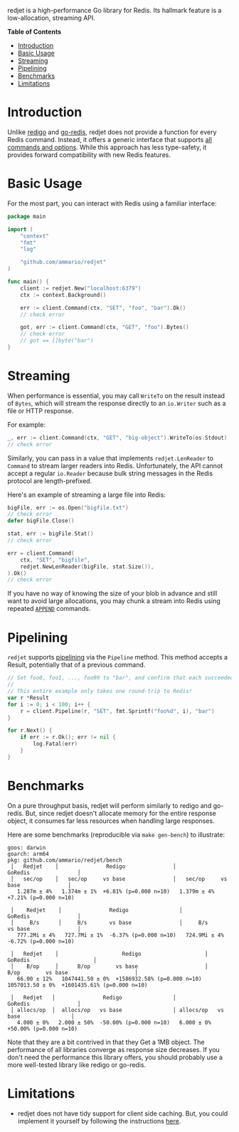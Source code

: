redjet is a high-performance Go library for Redis. Its hallmark feature is
a low-allocation, streaming API.

<!-- START doctoc generated TOC please keep comment here to allow auto update -->
<!-- DON'T EDIT THIS SECTION, INSTEAD RE-RUN doctoc TO UPDATE -->
**Table of Contents**

- [Introduction](#introduction)
- [Basic Usage](#basic-usage)
- [Streaming](#streaming)
- [Pipelining](#pipelining)
- [Benchmarks](#benchmarks)
- [Limitations](#limitations)

<!-- END doctoc generated TOC please keep comment here to allow auto update -->

# Introduction

Unlike [redigo](https://github.com/gomodule/redigo) and [go-redis](https://github.com/redis/go-redis), redjet does not provide a function for every
Redis command. Instead, it offers a generic interface that supports [all commands
and options](https://redis.io/commands/). While this approach has less
type-safety, it provides forward compatibility with new Redis features.
# Basic Usage

For the most part, you can interact with Redis using a familiar interface:

```go
package main

import (
    "context"
    "fmt"
    "log"

    "github.com/ammario/redjet"
)

func main() {
    client := redjet.New("localhost:6379")
    ctx := context.Background()

    err := client.Command(ctx, "SET", "foo", "bar").Ok()
    // check error

    got, err := client.Command(ctx, "GET", "foo").Bytes()
    // check error
    // got == []byte("bar")
}
```

# Streaming

When performance is essential, you may call `WriteTo` on the result
instead of `Bytes`, which will stream the response directly to an `io.Writer` such as a file or HTTP response.

For example:

```go
_, err := client.Command(ctx, "GET", "big-object").WriteTo(os.Stdout)
// check error
```

Similarly, you can pass in a value that implements `redjet.LenReader` to
`Command` to stream larger readers into Redis. Unfortunately, the API
cannot accept a regular `io.Reader` because bulk string messages in
the Redis protocol are length-prefixed.

Here's an example of streaming a large file into Redis:

```go
bigFile, err := os.Open("bigfile.txt")
// check error
defer bigFile.Close()

stat, err := bigFile.Stat()
// check error

err = client.Command(
    ctx, "SET", "bigfile",
    redjet.NewLenReader(bigFile, stat.Size()),
).Ok()
// check error
```


If you have no way of knowing the size of your blob in advance and still
want to avoid large allocations, you may chunk a stream into Redis using repeated [`APPEND`](https://redis.io/commands/append/) commands.

# Pipelining

`redjet` supports [pipelining](https://redis.io/docs/manual/pipelining/) via the `Pipeline` method. This method accepts a Result, potentially that of a previous command.

```go
// Set foo0, foo1, ..., foo99 to "bar", and confirm that each succeeded.
//
// This entire example only takes one round-trip to Redis!
var r *Result
for i := 0; i < 100; i++ {
    r = client.Pipeline(r, "SET", fmt.Sprintf("foo%d", i), "bar")
}

for r.Next() {
    if err := r.Ok(); err != nil {
        log.Fatal(err)
    }
}
```

# Benchmarks

On a pure throughput basis, redjet will perform similarly to redigo and go-redis.
But, since redjet doesn't allocate memory for the entire response object, it
consumes far less resources when handling large responses.

Here are some benchmarks (reproducible via `make gen-bench`) to illustrate:

```
goos: darwin
goarch: arm64
pkg: github.com/ammario/redjet/bench
 │   Redjet    │               Redigo               │              GoRedis               │
 │   sec/op    │   sec/op     vs base               │   sec/op     vs base               │
   1.287m ± 4%   1.374m ± 1%  +6.81% (p=0.000 n=10)   1.379m ± 4%  +7.21% (p=0.000 n=10)

 │    Redjet    │               Redigo                │               GoRedis               │
 │     B/s      │     B/s       vs base               │     B/s       vs base               │
   777.2Mi ± 4%   727.7Mi ± 1%  -6.37% (p=0.000 n=10)   724.9Mi ± 4%  -6.72% (p=0.000 n=10)

 │   Redjet    │                    Redigo                    │                   GoRedis                    │
 │    B/op     │      B/op        vs base                     │      B/op        vs base                     │
   66.00 ± 12%   1047441.50 ± 0%  +1586932.58% (p=0.000 n=10)   1057013.50 ± 0%  +1601435.61% (p=0.000 n=10)

 │   Redjet   │               Redigo                │              GoRedis               │
 │ allocs/op  │  allocs/op   vs base                │ allocs/op   vs base                │
   4.000 ± 0%   2.000 ± 50%  -50.00% (p=0.000 n=10)   6.000 ± 0%  +50.00% (p=0.000 n=10)
```


Note that they are a bit contrived in that they Get a 1MB object. The performance
of all libraries converge as response size decreases. If you don't
need the performance this library offers, you should probably use a more
well-tested library like redigo or go-redis.

# Limitations

- redjet does not have tidy support for client side caching. But, you could
  implement it yourself by following the instructions [here](https://redis.io/docs/manual/client-side-caching/#two-connections-mode).